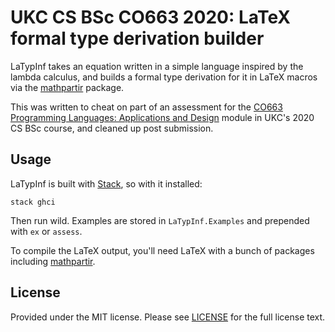 # UKC CS BSc CO663 2020: LaTeX formal type derivation builder
[ctan-mathpartir]: https://ctan.org/pkg/mathpartir
[ukc-co663]: https://www.kent.ac.uk/courses/modules/module/CO663

LaTypInf takes an equation written in a simple language inspired by the
lambda calculus, and builds a formal type derivation for it in LaTeX macros via
the [mathpartir][ctan-mathpartir] package.

This was written to cheat on part of an assessment for the [CO663 Programming
Languages: Applications and Design][ukc-co663] module in UKC's 2020 CS BSc
course, and cleaned up post submission.

## Usage
LaTypInf is built with [Stack](https://www.haskellstack.org), so with it
installed:

    stack ghci

Then run wild. Examples are stored in `LaTypInf.Examples` and prepended with
`ex` or `assess`.

To compile the LaTeX output, you'll need LaTeX with a bunch of packages
including [mathpartir][ctan-mathpartir].

## License
Provided under the MIT license. Please see [LICENSE](LICENSE) for the full
license text.
